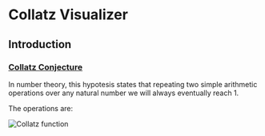# Collatz Visualizer

## Introduction

### [Collatz Conjecture](https://en.wikipedia.org/wiki/Collatz_conjecture)

In number theory, this hypotesis states that repeating two simple arithmetic operations over any natural number we will always eventually reach 1.

The operations are:

![Collatz function](https://wikimedia.org/api/rest_v1/media/math/render/svg/ec22031bdc2a1ab2e4effe47ae75a836e7dea459)


